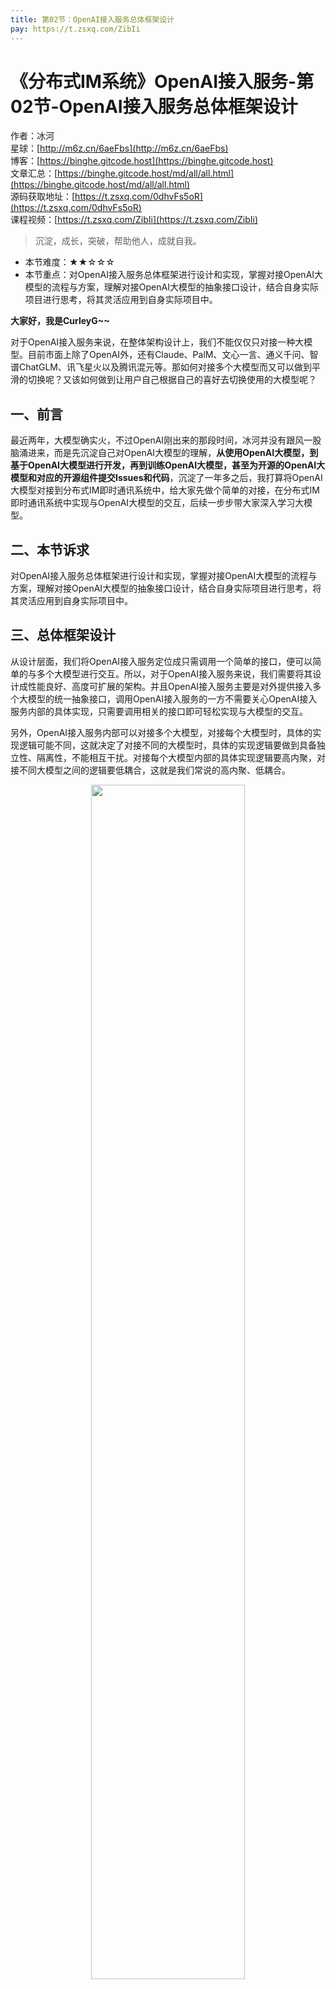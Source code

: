 ```yaml
---
title: 第02节：OpenAI接入服务总体框架设计
pay: https://t.zsxq.com/ZibIi
---
```


# 《分布式IM系统》OpenAI接入服务-第02节-OpenAI接入服务总体框架设计

作者：冰河
<br/>星球：[http://m6z.cn/6aeFbs](http://m6z.cn/6aeFbs)
<br/>博客：[https://binghe.gitcode.host](https://binghe.gitcode.host)
<br/>文章汇总：[https://binghe.gitcode.host/md/all/all.html](https://binghe.gitcode.host/md/all/all.html)
<br/>源码获取地址：[https://t.zsxq.com/0dhvFs5oR](https://t.zsxq.com/0dhvFs5oR)
<br/>课程视频：[https://t.zsxq.com/ZibIi](https://t.zsxq.com/ZibIi)

> 沉淀，成长，突破，帮助他人，成就自我。

* 本节难度：★★☆☆☆
* 本节重点：对OpenAI接入服务总体框架进行设计和实现，掌握对接OpenAI大模型的流程与方案，理解对接OpenAI大模型的抽象接口设计，结合自身实际项目进行思考，将其灵活应用到自身实际项目中。

**大家好，我是CurleyG~~**

对于OpenAI接入服务来说，在整体架构设计上，我们不能仅仅只对接一种大模型。目前市面上除了OpenAI外，还有Claude、PalM、文心一言、通义千问、智谱ChatGLM、讯飞星火以及腾讯混元等。那如何对接多个大模型而又可以做到平滑的切换呢？又该如何做到让用户自己根据自己的喜好去切换使用的大模型呢？

## 一、前言

最近两年，大模型确实火，不过OpenAI刚出来的那段时间，冰河并没有跟风一股脑涌进来，而是先沉淀自己对OpenAI大模型的理解，**从使用OpenAI大模型，到基于OpenAI大模型进行开发，再到训练OpenAI大模型，甚至为开源的OpenAI大模型和对应的开源组件提交Issues和代码**，沉淀了一年多之后，我打算将OpenAI大模型对接到分布式IM即时通讯系统中，给大家先做个简单的对接，在分布式IM即时通讯系统中实现与OpenAI大模型的交互，后续一步步带大家深入学习大模型。

## 二、本节诉求

对OpenAI接入服务总体框架进行设计和实现，掌握对接OpenAI大模型的流程与方案，理解对接OpenAI大模型的抽象接口设计，结合自身实际项目进行思考，将其灵活应用到自身实际项目中。

## 三、总体框架设计

从设计层面，我们将OpenAI接入服务定位成只需调用一个简单的接口，便可以简单的与多个大模型进行交互。所以，对于OpenAI接入服务来说，我们需要将其设计成性能良好、高度可扩展的架构。并且OpenAI接入服务主要是对外提供接入多个大模型的统一抽象接口，调用OpenAI接入服务的一方不需要关心OpenAI接入服务内部的具体实现，只需要调用相关的接口即可轻松实现与大模型的交互。

另外，OpenAI接入服务内部可以对接多个大模型，对接每个大模型时，具体的实现逻辑可能不同，这就决定了对接不同的大模型时，具体的实现逻辑要做到具备独立性、隔离性，不能相互干扰。对接每个大模型内部的具体实现逻辑要高内聚，对接不同大模型之间的逻辑要低耦合，这就是我们常说的高内聚、低耦合。

<div align="center">
    <img src="https://binghe.gitcode.host/images/project/im/2024-03-04-001.png?raw=true" width="70%">
    <br/>
</div>

可以看到，OpenAI接入服务会对外暴露HTTP或者RPC接口，业务系统、其他SDK或者客户端程序通过调用HTTP接口或者RPC接口即可轻松对接OpenAI接入服务，不必关心OpenAI接入服务内部的具体实现逻辑。而OpenAI接入服务内部实现了对接多种大模型的具体逻辑，每种实现逻辑之前相互独立，互不影响，真正做到了软件设计原则中的高内聚、低耦合的设计原则。

## 查看完整文章

加入[冰河技术](https://public.zsxq.com/groups/15552115418882.html)知识星球，解锁完整技术文章与完整代码
